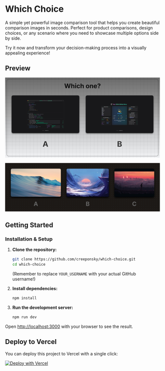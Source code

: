# Which Choice

A simple yet powerful image comparison tool that helps you create beautiful comparison images in seconds. Perfect for product comparisons, design choices, or any scenario where you need to showcase multiple options side by side.

Try it now and transform your decision-making process into a visually appealing experience!

## Preview

![App Screenshot 1](./docs/images/screenshot1.jpg)

![App Screenshot 2](./docs/images/screenshot2.jpg)

## Getting Started

### Installation & Setup

1.  **Clone the repository:**
    ```bash
    git clone https://github.com/creeponsky/which-choice.git
    cd which-choice
    ```
    (Remember to replace `YOUR_USERNAME` with your actual GitHub username!)

2.  **Install dependencies:**
    ```bash
    npm install
    ```

3.  **Run the development server:**
    ```bash
    npm run dev
    ```

Open [http://localhost:3000](http://localhost:3000) with your browser to see the result.

## Deploy to Vercel

You can deploy this project to Vercel with a single click:

[![Deploy with Vercel](https://vercel.com/button)](https://vercel.com/new/clone?repository-url=https%3A%2F%2Fgithub.com%creeponsky%2Fwhich-choice&project-name=which-choice&repository-name=which-choice)
